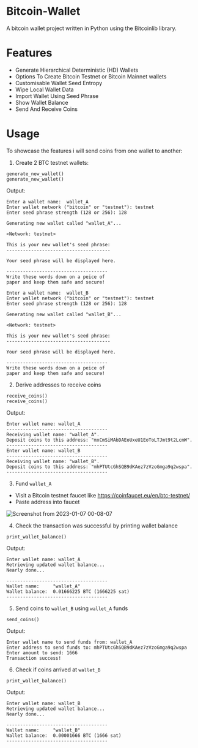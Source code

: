 # Bitcoin-Wallet
A bitcoin wallet project written in Python using the Bitcoinlib library.


Features
=========

- Generate Hierarchical Deterministic (HD) Wallets
- Options To Create Bitcoin Testnet or Bitcoin Mainnet wallets 
- Customisable Wallet Seed Entropy 
- Wipe Local Wallet Data
- Import Wallet Using Seed Phrase
- Show Wallet Balance
- Send And Receive Coins

Usage
========

To showcase the features i will send coins from one wallet to another:

1) Create 2 BTC testnet wallets:

```
generate_new_wallet()
generate_new_wallet()
```

Output:

```
Enter a wallet name:  wallet_A
Enter wallet network ("bitcoin" or "testnet"): testnet
Enter seed phrase strength (128 or 256): 128

Generating new wallet called "wallet_A"...

<Network: testnet>

This is your new wallet's seed phrase:
--------------------------------------

Your seed phrase will be displayed here.

-------------------------------------
Write these words down on a peice of
paper and keep them safe and secure!

Enter a wallet name:  wallet_B
Enter wallet network ("bitcoin" or "testnet"): testnet
Enter seed phrase strength (128 or 256): 128

Generating new wallet called "wallet_B"...

<Network: testnet>

This is your new wallet's seed phrase:
--------------------------------------

Your seed phrase will be displayed here.

-------------------------------------
Write these words down on a peice of
paper and keep them safe and secure!
```

2) Derive addresses to receive coins

```
receive_coins()
receive_coins()
```

Output:

```
Enter wallet name: wallet_A
-------------------------------------
Receiving wallet name: "wallet_A".
Deposit coins to this address: "mxCmSiMAbDAEoUxeU1EoToLTJmt9t2LcmW".
-------------------------------------
Enter wallet name: wallet_B
-------------------------------------
Receiving wallet name: "wallet_B".
Deposit coins to this address: "mhPTUtcGhSQB9dKAez7zVzoGmga9q2wspa".
-------------------------------------
```

3) Fund ```wallet_A```

- Visit a Bitcoin testnet faucet like https://coinfaucet.eu/en/btc-testnet/
- Paste address into faucet

![Screenshot from 2023-01-07 00-08-07](https://user-images.githubusercontent.com/71629437/211120361-ab9123c5-4b93-4488-a0ae-7ab669003abc.png)


4) Check the transaction was successful by printing wallet balance

```
print_wallet_balance()
```

Output:
```
Enter wallet name: wallet_A
Retrieving updated wallet balance...
Nearly done...

-------------------------------------
Wallet name:     "wallet_A"
Wallet balance:  0.01666225 BTC (1666225 sat)
-------------------------------------
```

5) Send coins to ```wallet_B``` using ```wallet_A``` funds

```
send_coins()
```

Output:
```
Enter wallet name to send funds from: wallet_A
Enter address to send funds to: mhPTUtcGhSQB9dKAez7zVzoGmga9q2wspa
Enter amount to send: 1666
Transaction success!
```


6) Check if coins arrived at ```wallet_B```

```
print_wallet_balance()
```

Output:

```
Enter wallet name: wallet_B
Retrieving updated wallet balance...
Nearly done...

-------------------------------------
Wallet name:     "wallet_B"
Wallet balance:  0.00001666 BTC (1666 sat)
-------------------------------------
```
